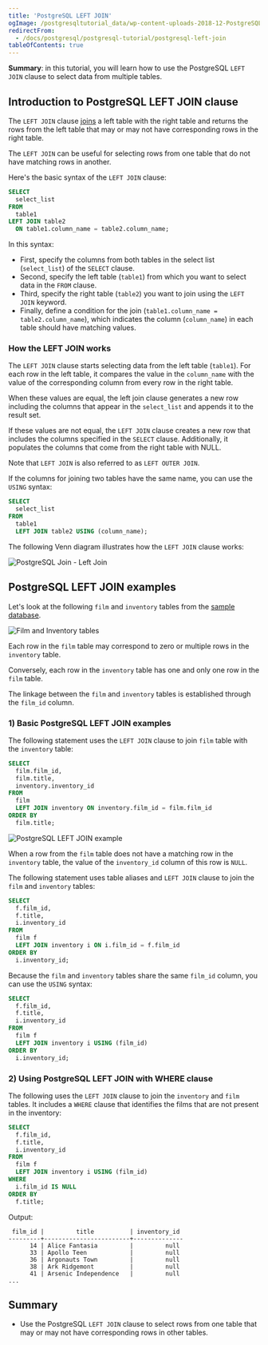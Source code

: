 ```yaml
---
title: 'PostgreSQL LEFT JOIN'
ogImage: /postgresqltutorial_data/wp-content-uploads-2018-12-PostgreSQL-Join-Left-Join.png
redirectFrom:
  - /docs/postgresql/postgresql-tutorial/postgresql-left-join
tableOfContents: true
---
```


**Summary**: in this tutorial, you will learn how to use the PostgreSQL `LEFT JOIN` clause to select data from multiple tables.

## Introduction to PostgreSQL LEFT JOIN clause

The `LEFT JOIN` clause [joins](/docs/postgresql/postgresql-joins) a left table with the right table and returns the rows from the left table that may or may not have corresponding rows in the right table.

The `LEFT JOIN` can be useful for selecting rows from one table that do not have matching rows in another.

Here's the basic syntax of the `LEFT JOIN` clause:

```sql
SELECT
  select_list
FROM
  table1
LEFT JOIN table2
  ON table1.column_name = table2.column_name;
```

In this syntax:

- First, specify the columns from both tables in the select list (`select_list`) of the `SELECT` clause.
- Second, specify the left table (`table1`) from which you want to select data in the `FROM` clause.
- Third, specify the right table (`table2`) you want to join using the `LEFT JOIN` keyword.
- Finally, define a condition for the join (`table1.column_name = table2.column_name`), which indicates the column (`column_name`) in each table should have matching values.

### How the LEFT JOIN works

The `LEFT JOIN` clause starts selecting data from the left table (`table1`). For each row in the left table, it compares the value in the `column_name` with the value of the corresponding column from every row in the right table.

When these values are equal, the left join clause generates a new row including the columns that appear in the `select_list` and appends it to the result set.

If these values are not equal, the `LEFT JOIN` clause creates a new row that includes the columns specified in the `SELECT` clause. Additionally, it populates the columns that come from the right table with NULL.

Note that `LEFT JOIN` is also referred to as `LEFT OUTER JOIN`.

If the columns for joining two tables have the same name, you can use the `USING` syntax:

```sql
SELECT
  select_list
FROM
  table1
  LEFT JOIN table2 USING (column_name);
```

The following Venn diagram illustrates how the `LEFT JOIN` clause works:

![PostgreSQL Join - Left Join](/postgresqltutorial_data/wp-content-uploads-2018-12-PostgreSQL-Join-Left-Join.png)

## PostgreSQL LEFT JOIN examples

Let's look at the following `film` and `inventory` tables from the [sample database](/docs/postgresql/postgresql-getting-started/postgresql-sample-database).

![Film and Inventory tables](/postgresqltutorial_data/wp-content-uploads-2013-05-film-and-inventory-tables.png)

Each row in the `film` table may correspond to zero or multiple rows in the `inventory` table.

Conversely, each row in the `inventory` table has one and only one row in the `film` table.

The linkage between the `film` and `inventory` tables is established through the `film_id` column.

### 1) Basic PostgreSQL LEFT JOIN examples

The following statement uses the `LEFT JOIN` clause to join `film` table with the `inventory` table:

```sql
SELECT
  film.film_id,
  film.title,
  inventory.inventory_id
FROM
  film
  LEFT JOIN inventory ON inventory.film_id = film.film_id
ORDER BY
  film.title;
```

![PostgreSQL LEFT JOIN example](/postgresqltutorial_data/wp-content-uploads-2020-07-PostgreSQL-LEFT-JOIN-join-two-tables-example.png)

When a row from the `film` table does not have a matching row in the `inventory` table, the value of the `inventory_id` column of this row is `NULL`.

The following statement uses table aliases and `LEFT JOIN` clause to join the `film` and `inventory` tables:

```sql
SELECT
  f.film_id,
  f.title,
  i.inventory_id
FROM
  film f
  LEFT JOIN inventory i ON i.film_id = f.film_id
ORDER BY
  i.inventory_id;
```

Because the `film` and `inventory` tables share the same `film_id` column, you can use the `USING` syntax:

```sql
SELECT
  f.film_id,
  f.title,
  i.inventory_id
FROM
  film f
  LEFT JOIN inventory i USING (film_id)
ORDER BY
  i.inventory_id;
```

### 2) Using PostgreSQL LEFT JOIN with WHERE clause

The following uses the `LEFT JOIN` clause to join the `inventory` and `film` tables. It includes a `WHERE` clause that identifies the films that are not present in the inventory:

```sql
SELECT
  f.film_id,
  f.title,
  i.inventory_id
FROM
  film f
  LEFT JOIN inventory i USING (film_id)
WHERE
  i.film_id IS NULL
ORDER BY
  f.title;
```

Output:

```
 film_id |         title          | inventory_id
---------+------------------------+--------------
      14 | Alice Fantasia         |         null
      33 | Apollo Teen            |         null
      36 | Argonauts Town         |         null
      38 | Ark Ridgemont          |         null
      41 | Arsenic Independence   |         null
...
```

## Summary

- Use the PostgreSQL `LEFT JOIN` clause to select rows from one table that may or may not have corresponding rows in other tables.
